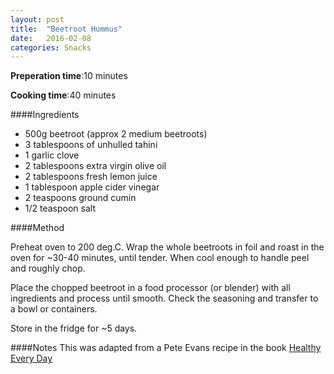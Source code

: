 ```yaml
---
layout: post
title:  "Beetroot Hummus"
date:   2016-02-08
categories: Snacks
---
```


**Preperation time**:10 minutes

**Cooking time**:40 minutes

####Ingredients

* 500g beetroot (approx 2 medium beetroots)
* 3 tablespoons of unhulled tahini
* 1 garlic clove
* 2 tablespoons extra virgin olive oil
* 2 tablespoons fresh lemon juice
* 1 tablespoon apple cider vinegar
* 2 teaspoons ground cumin
* 1/2 teaspoon salt


####Method

Preheat oven to 200 deg.C.
Wrap the whole beetroots in foil and roast in the oven for ~30-40 minutes, until tender. When cool enough to handle peel and roughly chop.

Place the chopped beetroot in a food processor (or blender) with all ingredients and process until smooth. Check the seasoning and transfer to a bowl or containers. 

Store in the fridge for ~5 days. 

####Notes
This was adapted from a Pete Evans recipe in the book <a href="http://peteevans.com/books/healthy-every-day/">Healthy Every Day</a>



